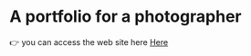 # A portfolio for a photographer

👉 you can access the web site here [Here](https://moh-tak.atwebpages.com/)
